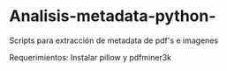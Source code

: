 # Analisis-metadata-python-
Scripts para extracción de metadata de pdf's e imagenes

Requerimientos:
Instalar pillow y pdfminer3k
